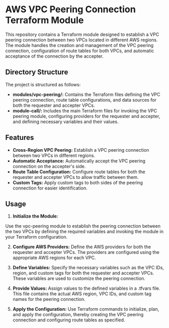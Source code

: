 # AWS VPC Peering Connection Terraform Module

This repository contains a Terraform module designed to establish a VPC peering connection between two VPCs located in different AWS regions. The module handles the creation and management of the VPC peering connection, configuration of route tables for both VPCs, and automatic acceptance of the connection by the accepter.

## Directory Structure
The project is structured as follows:

- **modules/vpc-peering/:** Contains the Terraform files defining the VPC peering connection, route table configurations, and data sources for both the requester and accepter VPCs.
- **module-call/:** Includes the main Terraform files for invoking the VPC peering module, configuring providers for the requester and accepter, and defining necessary variables and their values.

## Features
- **Cross-Region VPC Peering:** Establish a VPC peering connection between two VPCs in different regions.
- **Automatic Acceptance:** Automatically accept the VPC peering connection on the accepter's side.
- **Route Table Configuration:** Configure route tables for both the requester and accepter VPCs to allow traffic between them.
- **Custom Tags:** Apply custom tags to both sides of the peering connection for easier identification.

## Usage
1. **Initialize the Module:**

Use the vpc-peering module to establish the peering connection between the two VPCs by defining the required variables and invoking the module in your Terraform configuration.

2. **Configure AWS Providers:**
Define the AWS providers for both the requester and accepter VPCs. The providers are configured using the appropriate AWS regions for each VPC.

3. **Define Variables:**
Specify the necessary variables such as the VPC IDs, region, and custom tags for both the requester and accepter VPCs. These variables are used to customize the peering connection.

4. **Provide Values:**
Assign values to the defined variables in a .tfvars file. This file contains the actual AWS region, VPC IDs, and custom tag names for the peering connection.

5. **Apply the Configuration:**
Use Terraform commands to initialize, plan, and apply the configuration, thereby creating the VPC peering connection and configuring route tables as specified.